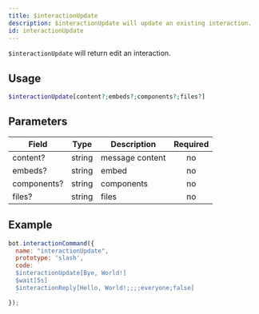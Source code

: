 ```yaml
---
title: $interactionUpdate 
description: $interactionUpdate will update an existing interaction.
id: interactionUpdate
---
```


`$interactionUpdate` will return edit an interaction.

## Usage

```php
$interactionUpdate[content?;embeds?;components?;files?]
```

## Parameters 


| Field       | Type   | Description     | Required |
| ----------- | ------ | --------------- |:--------:|
| content?    | string | message content |    no    |
| embeds?     | string | embed           |    no    |
| components? | string | components      |    no    |
| files?      | string | files           |    no    |


## Example

```javascript
bot.interactionCommand({
  name: "interactionUpdate",
  prototype: 'slash',
  code: `
  $interactionUpdate[Bye, World!]
  $wait[5s]
  $interactionReply[Hello, World!;;;;everyone;false]
  `
});
```
